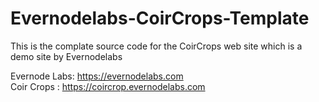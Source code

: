 # Evernodelabs-CoirCrops-Template

This is the complate source code for the CoirCrops web site which is a demo site by Evernodelabs

Evernode Labs: https://evernodelabs.com <br>
Coir Crops : https://coircrop.evernodelabs.com
